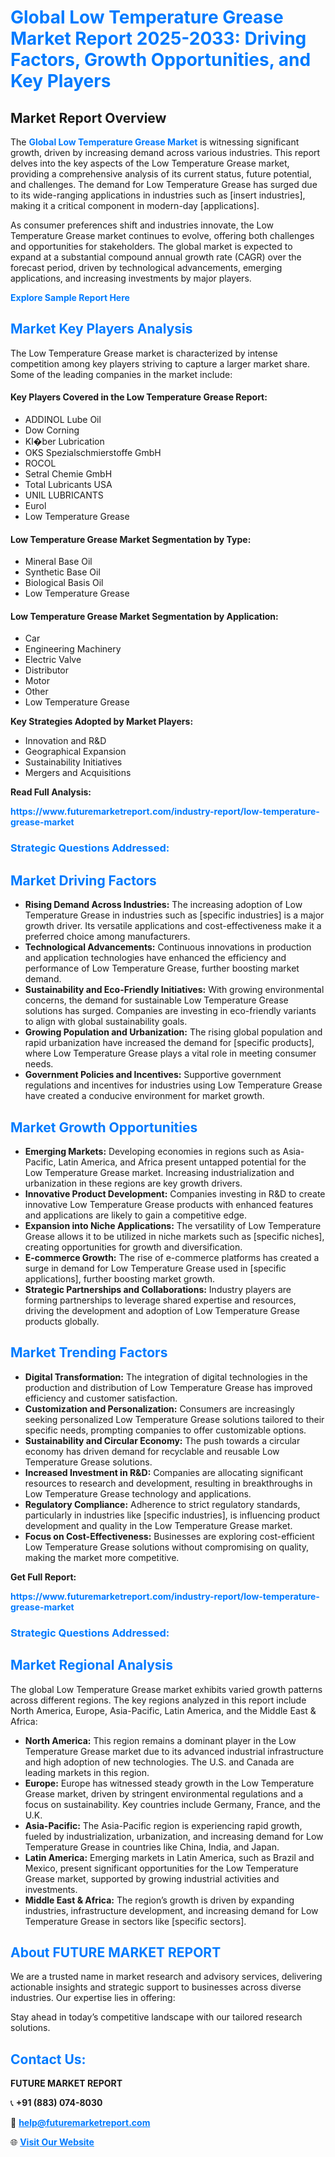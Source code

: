 <h1 style="color: #007BFF;">Global Low Temperature Grease Market Report 2025-2033: Driving Factors, Growth Opportunities, and Key Players</h1>

<section id="overview">
<h2>Market Report Overview</h2>
<p>The <a href="https://www.futuremarketreport.com/industry-report/low-temperature-grease-market" style="color: #007BFF; text-decoration: none;"><strong>Global Low Temperature Grease Market</strong></a> is witnessing significant growth, driven by increasing demand across various industries. This report delves into the key aspects of the Low Temperature Grease market, providing a comprehensive analysis of its current status, future potential, and challenges. The demand for Low Temperature Grease has surged due to its wide-ranging applications in industries such as [insert industries], making it a critical component in modern-day [applications].</p>
<p>As consumer preferences shift and industries innovate, the Low Temperature Grease market continues to evolve, offering both challenges and opportunities for stakeholders. The global market is expected to expand at a substantial compound annual growth rate (CAGR) over the forecast period, driven by technological advancements, emerging applications, and increasing investments by major players.</p>
</section>

<section id="overview">
<p><a href="https://www.futuremarketreport.com/request-sample/reportId=101272" style="color: #007BFF; text-decoration: none;"><strong>Explore Sample Report Here</strong></a></p>
</section>

<section id="key-players">
<h2 style="color: #007BFF;">Market Key Players Analysis</h2>
<p>The Low Temperature Grease market is characterized by intense competition among key players striving to capture a larger market share. Some of the leading companies in the market include:</p>
<h4>Key Players Covered in the Low Temperature Grease Report:</h4>
<ul><li>ADDINOL Lube Oil</li><li>Dow Corning</li><li>Kl�ber Lubrication</li><li>OKS Spezialschmierstoffe GmbH</li><li>ROCOL</li><li>Setral Chemie GmbH</li><li>Total Lubricants USA</li><li>UNIL LUBRICANTS</li><li>Eurol</li><li>Low Temperature Grease</li></ul>
<h4>Low Temperature Grease Market Segmentation by Type:</h4>
<ul><li>Mineral Base Oil</li><li>Synthetic Base Oil</li><li>Biological Basis Oil</li><li>Low Temperature Grease</li></ul>

<h4>Low Temperature Grease Market Segmentation by Application:</h4>
<ul><li>Car</li><li>Engineering Machinery</li><li>Electric Valve</li><li>Distributor</li><li>Motor</li><li>Other</li><li>Low Temperature Grease</li></ul>
<p><strong>Key Strategies Adopted by Market Players:</strong></p>
<ul>
<li>Innovation and R&D</li>
<li>Geographical Expansion</li>
<li>Sustainability Initiatives</li>
<li>Mergers and Acquisitions</li>
</ul>
</section>

<section>
<p><strong>Read Full Analysis: </strong></p><a href="https://www.futuremarketreport.com/industry-report/low-temperature-grease-market" style="color: #007BFF; text-decoration: none;"><strong>https://www.futuremarketreport.com/industry-report/low-temperature-grease-market</strong></a>
<h3 style="color: #007BFF;">Strategic Questions Addressed:</h3>
</section>

<section id="driving-factors">
<h2 style="color: #007BFF;">Market Driving Factors</h2>
<ul>
<li><strong>Rising Demand Across Industries:</strong> The increasing adoption of Low Temperature Grease in industries such as [specific industries] is a major growth driver. Its versatile applications and cost-effectiveness make it a preferred choice among manufacturers.</li>
<li><strong>Technological Advancements:</strong> Continuous innovations in production and application technologies have enhanced the efficiency and performance of Low Temperature Grease, further boosting market demand.</li>
<li><strong>Sustainability and Eco-Friendly Initiatives:</strong> With growing environmental concerns, the demand for sustainable Low Temperature Grease solutions has surged. Companies are investing in eco-friendly variants to align with global sustainability goals.</li>
<li><strong>Growing Population and Urbanization:</strong> The rising global population and rapid urbanization have increased the demand for [specific products], where Low Temperature Grease plays a vital role in meeting consumer needs.</li>
<li><strong>Government Policies and Incentives:</strong> Supportive government regulations and incentives for industries using Low Temperature Grease have created a conducive environment for market growth.</li>
</ul>
</section>

<section id="growth-opportunities">
<h2 style="color: #007BFF;">Market Growth Opportunities</h2>
<ul>
<li><strong>Emerging Markets:</strong> Developing economies in regions such as Asia-Pacific, Latin America, and Africa present untapped potential for the Low Temperature Grease market. Increasing industrialization and urbanization in these regions are key growth drivers.</li>
<li><strong>Innovative Product Development:</strong> Companies investing in R&D to create innovative Low Temperature Grease products with enhanced features and applications are likely to gain a competitive edge.</li>
<li><strong>Expansion into Niche Applications:</strong> The versatility of Low Temperature Grease allows it to be utilized in niche markets such as [specific niches], creating opportunities for growth and diversification.</li>
<li><strong>E-commerce Growth:</strong> The rise of e-commerce platforms has created a surge in demand for Low Temperature Grease used in [specific applications], further boosting market growth.</li>
<li><strong>Strategic Partnerships and Collaborations:</strong> Industry players are forming partnerships to leverage shared expertise and resources, driving the development and adoption of Low Temperature Grease products globally.</li>
</ul>
</section>

<section id="trending-factors">
<h2 style="color: #007BFF;">Market Trending Factors</h2>
<ul>
<li><strong>Digital Transformation:</strong> The integration of digital technologies in the production and distribution of Low Temperature Grease has improved efficiency and customer satisfaction.</li>
<li><strong>Customization and Personalization:</strong> Consumers are increasingly seeking personalized Low Temperature Grease solutions tailored to their specific needs, prompting companies to offer customizable options.</li>
<li><strong>Sustainability and Circular Economy:</strong> The push towards a circular economy has driven demand for recyclable and reusable Low Temperature Grease solutions.</li>
<li><strong>Increased Investment in R&D:</strong> Companies are allocating significant resources to research and development, resulting in breakthroughs in Low Temperature Grease technology and applications.</li>
<li><strong>Regulatory Compliance:</strong> Adherence to strict regulatory standards, particularly in industries like [specific industries], is influencing product development and quality in the Low Temperature Grease market.</li>
<li><strong>Focus on Cost-Effectiveness:</strong> Businesses are exploring cost-efficient Low Temperature Grease solutions without compromising on quality, making the market more competitive.</li>
</ul>
</section>

<section>
<p><strong>Get Full Report: </strong></p><a href="https://www.futuremarketreport.com/industry-report/low-temperature-grease-market" style="color: #007BFF; text-decoration: none;"><strong>https://www.futuremarketreport.com/industry-report/low-temperature-grease-market</strong></a>
<h3 style="color: #007BFF;">Strategic Questions Addressed:</h3>
</section>


<section id="regional-analysis">
<h2 style="color: #007BFF;">Market Regional Analysis</h2>
<p>The global Low Temperature Grease market exhibits varied growth patterns across different regions. The key regions analyzed in this report include North America, Europe, Asia-Pacific, Latin America, and the Middle East & Africa:</p>
<ul>
<li><strong>North America:</strong> This region remains a dominant player in the Low Temperature Grease market due to its advanced industrial infrastructure and high adoption of new technologies. The U.S. and Canada are leading markets in this region.</li>
<li><strong>Europe:</strong> Europe has witnessed steady growth in the Low Temperature Grease market, driven by stringent environmental regulations and a focus on sustainability. Key countries include Germany, France, and the U.K.</li>
<li><strong>Asia-Pacific:</strong> The Asia-Pacific region is experiencing rapid growth, fueled by industrialization, urbanization, and increasing demand for Low Temperature Grease in countries like China, India, and Japan.</li>
<li><strong>Latin America:</strong> Emerging markets in Latin America, such as Brazil and Mexico, present significant opportunities for the Low Temperature Grease market, supported by growing industrial activities and investments.</li>
<li><strong>Middle East & Africa:</strong> The region’s growth is driven by expanding industries, infrastructure development, and increasing demand for Low Temperature Grease in sectors like [specific sectors].</li>
</ul>
</section>

<footer>
<h2 style="color: #007BFF;">About FUTURE MARKET REPORT</h2>
<p>We are a trusted name in market research and advisory services, delivering actionable insights and strategic support to businesses across diverse industries. Our expertise lies in offering:</p>

<p>Stay ahead in today’s competitive landscape with our tailored research solutions.</p>

<h2 style="color: #007BFF;">Contact Us:</h2>
<p><strong>FUTURE MARKET REPORT</strong></p>
<p>📞 <strong>+91 (883) 074-8030</strong></p>
<p>📧 <strong><a href="mailto:help@futuremarketreport.com" style="color: #007BFF;">help@futuremarketreport.com</a></strong></p>
<p>🌐 <strong><a href="https://www.futuremarketreport.com/" style="color: #007BFF;">Visit Our Website</a></strong></p>
</footer>